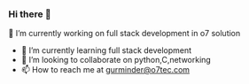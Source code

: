 ### Hi there 👋

 🔭 I’m currently working on full stack development in o7 solution
- 🌱 I’m currently learning full stack development
- 👯 I’m looking to collaborate on python,C,networking
- 📫 How to reach me at gurminder@o7tec.com
